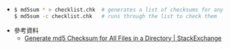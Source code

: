 - ```bash
  $ md5sum * > checklist.chk  # generates a list of checksums for any file that matches *
  $ md5sum -c checklist.chk   # runs through the list to check them
  ```
- 參考資料
	- [Generate md5 Checksum for All Files in a Directory | StackExchange](https://askubuntu.com/questions/318530/generate-md5-checksum-for-all-files-in-a-directory)